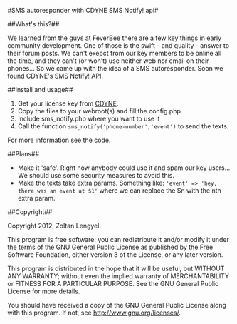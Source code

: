 #SMS autoresponder with CDYNE SMS Notify! api#

##What's this?##
 
We [learned](http://www.feverbee.com/2012/04/when-data-disproves-community-building-myths.html) from the guys at FeverBee there are a few key things in early community development. One of those is the swift - and quality - answer to their forum posts. We can't exepct from our key members to be online all the time, and they can't (or won't) use neither web nor email on their phones... So we came up with the idea of a SMS autoresponder. Soon we found CDYNE's SMS Notify! API. 

##Install and usage##

1. Get your license key from [CDYNE](http://www.cdyne.com/).
2. Copy the files to your webroot(s) and fill the config.php.
3. Include sms_notify.php where you want to use it
4. Call the function `sms_notify('phone-number','event')` to send the texts. 

For more information see the code.

##Plans##

- Make it 'safe'. Right now anybody could use it and spam our key users... We should use some security measures to avoid this.
- Make the texts take extra params. Something like: `'event' => 'hey, there was an event at $1'` where we can replace the $n with the nth extra param.

##Copyright##

Copyright 2012, Zoltan Lengyel.

This program is free software: you can redistribute it and/or modify
it under the terms of the GNU General Public License as published by
the Free Software Foundation, either version 3 of the License, or
any later version.

This program is distributed in the hope that it will be useful,
but WITHOUT ANY WARRANTY; without even the implied warranty of
MERCHANTABILITY or FITNESS FOR A PARTICULAR PURPOSE.  See the
GNU General Public License for more details.

You should have received a copy of the GNU General Public License
along with this program.  If not, see <http://www.gnu.org/licenses/>.
